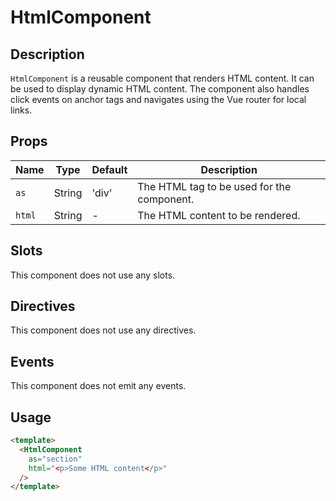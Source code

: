# HtmlComponent

## Description

`HtmlComponent` is a reusable component that renders HTML content.
It can be used to display dynamic HTML content.
The component also handles click events on anchor tags and navigates using the Vue router for local links.

## Props

| Name | Type | Default | Description |
| ---- | ---- | ------- | ----------- |
| `as` | String | 'div' | The HTML tag to be used for the component. |
| `html` | String | - | The HTML content to be rendered. |

## Slots

This component does not use any slots.

## Directives

This component does not use any directives.

## Events

This component does not emit any events.

## Usage

```html
<template>
  <HtmlComponent
    as="section"
    html="<p>Some HTML content</p>"
  />
</template>
```
